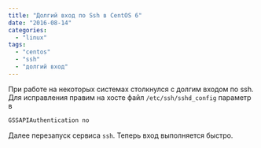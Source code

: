 ```yaml
---
title: "Долгий вход по Ssh в CentOS 6"
date: "2016-08-14"
categories: 
  - "linux"
tags: 
  - "centos"
  - "ssh"
  - "долгий вход"
---
```


При работе на некоторых системах столкнулся с долгим входом по ssh. Для исправления правим на хосте файл `/etc/ssh/sshd_config` параметр в

```bash
GSSAPIAuthentication no
```

Далее перезапуск сервиса `ssh`. Теперь вход выполняется быстро.
